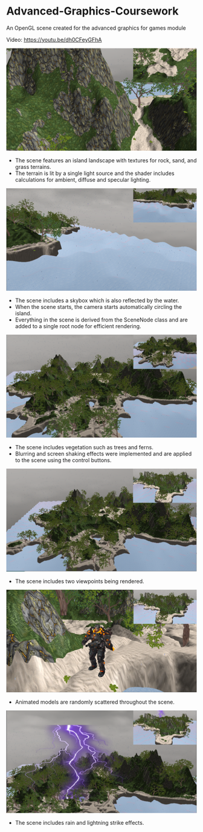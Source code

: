 # Advanced-Graphics-Coursework
An OpenGL scene created for the advanced graphics for games module

Video: https://youtu.be/dh0CFeyGFhA

![Screenshot](scene.png)

- The scene features an island landscape with textures for rock, sand, and grass terrains.
- The terrain is lit by a single light source and the shader includes calculations for ambient, diffuse and specular lighting.

![Screenshot](scene_2.png)

- The scene includes a skybox which is also reflected by the water. 
- When the scene starts, the camera starts automatically circling the island.
- Everything in the scene is derived from the SceneNode class and are added to a single root node for efficient rendering.

![Screenshot](scene_3.png)

- The scene includes vegetation such as trees and ferns.
- Blurring and screen shaking effects were implemented and are applied to the scene using the control buttons.

![Screenshot](scene_4.png)

- The scene includes two viewpoints being rendered.

![Screenshot](scene_5.png)

- Animated models are randomly scattered throughout the scene.

![Screenshot](scene_6.png)

- The scene includes rain and lightning strike effects.
